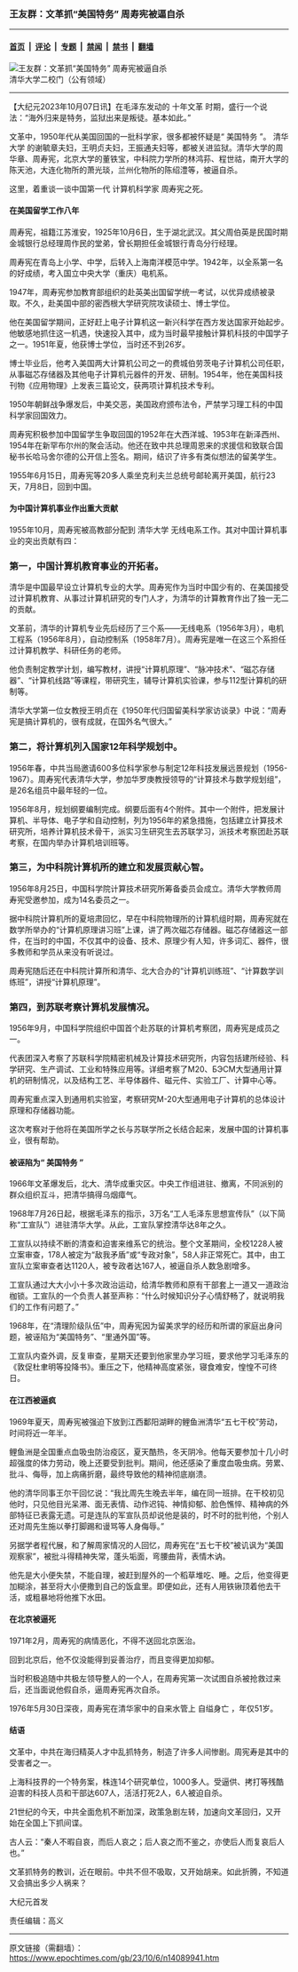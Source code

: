 ### 王友群：文革抓“美国特务” 周寿宪被逼自杀

---

#### [首页](../../../..?n14089941) &nbsp;|&nbsp; [评论](../../../../../epoch-comment?n14089941) &nbsp;|&nbsp; [专题](../../../../../epoch-special?n14089941) &nbsp;|&nbsp; [禁闻](../../../../../epoch-news?n14089941) &nbsp;|&nbsp; [禁书](../../../../../books?n14089941) &nbsp;|&nbsp; [翻墙](https://github.com/gfw-breaker/nogfw/blob/master/README.md?n14089941)


<div><img alt="王友群：文革抓“美国特务” 周寿宪被逼自杀" class="attachment-djy_600_400 size-djy_600_400 wp-post-image" src="https://i.epochtimes.com/assets/uploads/2023/10/id14089942-600px-Thu_gate-600x400.jpeg"/>
<div class="caption">
 清华大学二校门（公有领域）
</div></div><hr/><div class="post_content" id="artbody" itemprop="articleBody">
 <!-- article content begin -->
 <p>
  【大纪元2023年10月07日讯】在毛泽东发动的
  <ok href="https://www.epochtimes.com/gb/tag/%E5%8D%81%E5%B9%B4%E6%96%87%E9%9D%A9.html">
   十年文革
  </ok>
  时期，盛行一个说法：“海外归来是特务，监狱出来是叛徒。基本如此。”
 </p>
 <p style="font-weight: 400;">
  文革中，1950年代从美国回国的一批科学家，很多都被怀疑是“
  <ok href="https://www.epochtimes.com/gb/tag/%E7%BE%8E%E5%9B%BD%E7%89%B9%E5%8A%A1.html">
   美国特务
  </ok>
  ”。
  <ok href="https://www.epochtimes.com/gb/tag/%E6%B8%85%E5%8D%8E%E5%A4%A7%E5%AD%A6.html">
   清华大学
  </ok>
  的谢毓章夫妇，王明贞夫妇，王振通夫妇等，都被关进监狱。清华大学的周华章、周寿宪，北京大学的董铁宝，中科院力学所的林鸿荪、程世祜，南开大学的陈天池，大连化物所的萧光琰，兰州化物所的陈绍澧等，被逼自杀。
 </p>
 <p style="font-weight: 400;">
  这里，着重谈一谈中国第一代
  <ok href="https://www.epochtimes.com/gb/tag/%E8%AE%A1%E7%AE%97%E6%9C%BA%E7%A7%91%E5%AD%A6%E5%AE%B6.html">
   计算机科学家
  </ok>
  周寿宪之死。
 </p>
 <h4 style="font-weight: 400;">
  <strong>
   在美国留学工作八年
  </strong>
 </h4>
 <p style="font-weight: 400;">
  周寿宪，祖籍江苏淮安，1925年10月6日，生于湖北武汉。其父周伯英是民国时期金城银行总经理周作民的堂弟，曾长期担任金城银行青岛分行经理。
 </p>
 <p style="font-weight: 400;">
  周寿宪在青岛上小学、中学，后转入上海南洋模范中学。1942年，以全系第一名的好成绩，考入国立中央大学（重庆）电机系。
 </p>
 <p style="font-weight: 400;">
  1947年，周寿宪参加教育部组织的赴英美出国留学统一考试，以优异成绩被录取。不久，赴美国中部的密西根大学研究院攻读硕士、博士学位。
 </p>
 <p style="font-weight: 400;">
  他在美国留学期间，正好赶上电子计算机这一新兴科学在西方发达国家开始起步。他敏感地抓住这一机遇，快速投入其中，成为当时最早接触计算机科技的中国学子之一。1951年夏，他获博士学位，当时还不到26岁。
 </p>
 <p style="font-weight: 400;">
  博士毕业后，他考入美国两大计算机公司之一的费城伯劳茨电子计算机公司任职，从事磁芯存储器及其他电子计算机元器件的开发、研制。1954年，他在美国科技刊物《应用物理》上发表三篇论文，获两项计算机技术专利。
 </p>
 <p style="font-weight: 400;">
  1950年朝鲜战争爆发后，中美交恶，美国政府颁布法令，严禁学习理工科的中国科学家回国效力。
 </p>
 <p style="font-weight: 400;">
  周寿宪积极参加中国留学生争取回国的1952年在大西洋城、1953年在新泽西州、1954年在新罕布尔州的聚会活动。他还在致中共总理周恩来的求援信和致联合国秘书长哈马舍尔德的公开信上签名。期间，结识了许多有类似想法的留美学生。
 </p>
 <p style="font-weight: 400;">
  1955年6月15日，周寿宪等20多人乘坐克利夫兰总统号邮轮离开美国，航行23天，7月8日，回到中国。
 </p>
 <h4 style="font-weight: 400;">
  <strong>
   为中国计算机事业作出重大贡献
  </strong>
 </h4>
 <p style="font-weight: 400;">
  1955年10月，周寿宪被高教部分配到
  <ok href="https://www.epochtimes.com/gb/tag/%E6%B8%85%E5%8D%8E%E5%A4%A7%E5%AD%A6.html">
   清华大学
  </ok>
  无线电系工作。其对中国计算机事业的突出贡献有四：
 </p>
 <h3 style="font-weight: 400;">
  <strong>
   第一，中国计算机教育事业的开拓者。
  </strong>
 </h3>
 <p style="font-weight: 400;">
  清华是中国最早设立计算机专业的大学。周寿宪作为当时中国少有的、在美国接受过计算机教育、从事过计算机研究的专门人才，为清华的计算教育作出了独一无二的贡献。
 </p>
 <p style="font-weight: 400;">
  文革前，清华的计算机专业先后经历了三个系——无线电系（1956年3月），电机工程系（1956年8月），自动控制系（1958年7月）。周寿宪是唯一在这三个系担任过计算机教学、科研任务的老师。
 </p>
 <p style="font-weight: 400;">
  他负责制定教学计划，编写教材，讲授“计算机原理”、“脉冲技术”、“磁芯存储器”、“计算机线路”等课程，带研究生，辅导计算机实验课，参与112型计算机的研制等。
 </p>
 <p style="font-weight: 400;">
  清华大学第一位女教授王明贞在《1950年代归国留美科学家访谈录》中说：“周寿宪是搞计算机的，很有成就，在国外名气很大。”
 </p>
 <h3 style="font-weight: 400;">
  <strong>
   第二，将计算机列入国家12年科学规划中。
  </strong>
 </h3>
 <p style="font-weight: 400;">
  1956年春，中共当局邀请600多位科学家参与制定12年科技发展远景规划（1956-1967）。周寿宪代表清华大学，参加华罗庚教授领导的“计算技术与数学规划组”，是26名组员中最年轻的一位。
 </p>
 <p style="font-weight: 400;">
  1956年8月，规划纲要编制完成。纲要后面有4个附件。其中一个附件，把发展计算机、半导体、电子学和自动控制，列为1956年的紧急措施，包括建立计算技术研究所，培养计算机技术骨干，派实习生研究生去苏联学习，派技术考察团赴苏联考察，在国内举办计算机培训班等。
 </p>
 <h3 style="font-weight: 400;">
  <strong>
   第三，为中科院计算机所的建立和发展贡献心智。
  </strong>
 </h3>
 <p style="font-weight: 400;">
  1956年8月25日，中国科学院计算技术研究所筹备委员会成立。清华大学教师周寿宪受邀参加，成为14名委员之一。
 </p>
 <p style="font-weight: 400;">
  据中科院计算机所的夏培肃回忆，早在中科院物理所的计算机组时期，周寿宪就在数学所举办的“计算机原理讲习班”上课，讲了两次磁芯存储器。磁芯存储器这一部件，在当时的中国，不仅其中的设备、技术、原理少有人知，许多词汇、器件，很多教师和学员从来没有听说过。
 </p>
 <p style="font-weight: 400;">
  周寿宪随后还在中科院计算所和清华、北大合办的“计算机训练班”、“计算数学训练班”，讲授“计算机原理”。
 </p>
 <h3 style="font-weight: 400;">
  <strong>
   第四，到苏联考察计算机发展情况。
  </strong>
 </h3>
 <p style="font-weight: 400;">
  1956年9月，中国科学院组织中国首个赴苏联的计算机考察团，周寿宪是成员之一。
 </p>
 <p style="font-weight: 400;">
  代表团深入考察了苏联科学院精密机械及计算技术研究所，内容包括建所经验、科学研究、生产调试、工业和特殊应用等。详细考察了M20、БЭCM大型通用计算机的研制情况，以及结构工艺、半导体器件、磁元件、实验工厂、计算中心等。
 </p>
 <p style="font-weight: 400;">
  周寿宪重点深入到通用机实验室，考察研究M-20大型通用电子计算机的总体设计原理和存储器功能。
 </p>
 <p style="font-weight: 400;">
  这次考察对于他将在美国所学之长与苏联学所之长结合起来，发展中国的计算机事业，很有帮助。
 </p>
 <h4 style="font-weight: 400;">
  <strong>
   被诬陷为“
   <ok href="https://www.epochtimes.com/gb/tag/%E7%BE%8E%E5%9B%BD%E7%89%B9%E5%8A%A1.html">
    美国特务
   </ok>
   ”
  </strong>
 </h4>
 <p style="font-weight: 400;">
  1966年文革爆发后，北大、清华成重灾区。中央工作组进驻、撤离，不同派别的群众组织互斗，把清华搞得乌烟瘴气。
 </p>
 <p style="font-weight: 400;">
  1968年7月26日起，根据毛泽东的指示，3万名“工人毛泽东思想宣传队”（以下简称“工宣队”）进驻清华大学。从此，工宣队掌控清华达8年之久。
 </p>
 <p style="font-weight: 400;">
  工宣队以持续不断的清查和迫害来维系它的统治。整个文革期间，全校1228人被立案审查，178人被定为“敌我矛盾”或“专政对象”，58人非正常死亡。其中，由工宣队立案审查者达1120人，被专政者达167人，被逼自杀人数急剧增多。
 </p>
 <p style="font-weight: 400;">
  工宣队通过大大小小十多次政治运动，给清华教师和原有干部套上一道又一道政治枷锁。工宣队的一个负责人甚至声称：“什么时候知识分子心情舒畅了，就说明我们的工作有问题了。”
 </p>
 <p style="font-weight: 400;">
  1968年，在“清理阶级队伍”中，周寿宪因为留美求学的经历和所谓的家庭出身问题，被诬陷为“美国特务”、“里通外国”等。
 </p>
 <p style="font-weight: 400;">
  工宣队内查外调，反复审查，星期天还要到他家里办学习班，要求他学习毛泽东的《敦促杜聿明等投降书》。重压之下，他精神高度紧张，寝食难安，惶惶不可终日。
 </p>
 <h4 style="font-weight: 400;">
  <strong>
   在江西被逼疯
  </strong>
 </h4>
 <p style="font-weight: 400;">
  1969年夏天，周寿宪被强迫下放到江西鄱阳湖畔的鲤鱼洲清华“五七干校”劳动，时间将近一年半。
 </p>
 <p style="font-weight: 400;">
  鲤鱼洲是全国重点血吸虫防治疫区，夏天酷热，冬天阴冷。他每天要参加十几小时超强度的体力劳动，晚上还要受到批判。期间，他还感染了重度血吸虫病。劳累、批斗、侮辱，加上病痛折磨，最终导致他的精神彻底崩溃。
 </p>
 <p style="font-weight: 400;">
  他的清华同事王尔干回忆说：“我比周先生晚去半年，编在同一班排。在干校初见他时，只见他目光呆滞、面无表情、动作迟钝、神情抑郁、脸色憔悴、精神病的外部特征已表露无遗。可是连队的军宣队员却说他是装的，时不时的批判他，个别人还对周先生施以拳打脚踢和谩骂等人身侮辱。”
 </p>
 <p style="font-weight: 400;">
  另据学者程代展，和了解周家情况的人回忆，周寿宪在“五七干校”被讥讽为“美国观察家”，被批斗得精神失常，蓬头垢面，弯腰曲背，表情木讷。
 </p>
 <p style="font-weight: 400;">
  他先是大小便失禁，不能自理，被赶到屋外的一个稻草堆吃、睡。之后，他变得更加糊涂，甚至将大小便撒到自己的饭盒里。即便如此，还有人用铁锹顶着他去干活，或粗暴地将他推下水田。
 </p>
 <h4 style="font-weight: 400;">
  <strong>
   在北京被逼死
  </strong>
 </h4>
 <p style="font-weight: 400;">
  1971年2月，周寿宪的病情恶化，不得不送回北京医治。
 </p>
 <p style="font-weight: 400;">
  回到北京后，他不仅没能得到妥善治疗，而且变得更加抑郁。
 </p>
 <p style="font-weight: 400;">
  当时积极追随中共极左领导整人的一个人，在周寿宪第一次试图自杀被抢救过来后，还当面说他假自杀，逼周寿宪再次自杀。
 </p>
 <p style="font-weight: 400;">
  1976年5月30日深夜，周寿宪在清华家中的自来水管上
  <ok href="https://www.epochtimes.com/gb/tag/%E8%87%AA%E7%BC%A2%E8%BA%AB%E4%BA%A1.html">
   自缢身亡
  </ok>
  ，年仅51岁。
 </p>
 <h4 style="font-weight: 400;">
  <strong>
   结语
  </strong>
 </h4>
 <p style="font-weight: 400;">
  文革中，中共在海归精英人才中乱抓特务，制造了许多人间惨剧。周宪寿是其中的受害者之一。
 </p>
 <p style="font-weight: 400;">
  上海科技界的一个特务案，株连14个研究单位，1000多人。受逼供、拷打等残酷迫害的科技人员和干部达607人，活活打死2人，6人被迫自杀。
 </p>
 <p style="font-weight: 400;">
  21世纪的今天，中共全面危机不断加深，政策急剧左转，加速向文革回归，又开始在全国上下抓间谍。
 </p>
 <p style="font-weight: 400;">
  古人云：“秦人不暇自哀，而后人哀之；后人哀之而不鉴之，亦使后人而复哀后人也。”
 </p>
 <p style="font-weight: 400;">
  文革抓特务的教训，近在眼前。中共不但不吸取，又开始胡来。如此折腾，不知道又会搞出多少人祸来？
 </p>
 <p style="font-weight: 400;">
  大纪元首发
 </p>
 <p style="font-weight: 400;">
  责任编辑：高义
 </p>
 <!-- article content end -->
 <div id="below_article_ad">
 </div>
</div>


---

原文链接（需翻墙）：https://www.epochtimes.com/gb/23/10/6/n14089941.htm